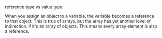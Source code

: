 reference type vs value type 

When you assign an object to a variable, the variable becomes a reference to that object.
This is true of arrays, but the array has yet another level of indirection, if it's an array of objects.
This means every array element is also a reference.